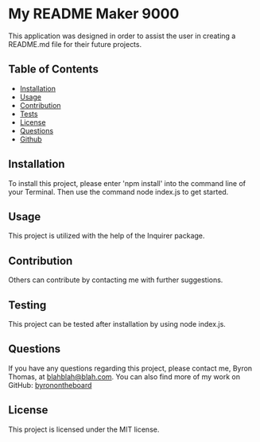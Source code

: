 
# My README Maker 9000

This application was designed in order to assist the user in creating a README.md file for their future projects. 

## Table of Contents
- [Installation](#projectInstall)
- [Usage](#projectUsage)
- [Contribution](#projectContribution)
- [Tests](#projectTest)
- [License](#userLicense)
- [Questions](#questions)
- [Github](#userGitHub)

## Installation
To install this project, please enter 'npm install' into the command line of your Terminal. Then use the command node index.js to get started.

## Usage
This project is utilized with the help of the Inquirer package.

## Contribution
Others can contribute by contacting me with further suggestions.

## Testing
This project can be tested after installation by using node index.js.

## Questions
If you have any questions regarding this project, please contact me, Byron Thomas, at blahblah@blah.com. 
You can also find more of my work on GitHub: [byronontheboard](https://github.com/byronontheboard)

## License
This project is licensed under the MIT license.
